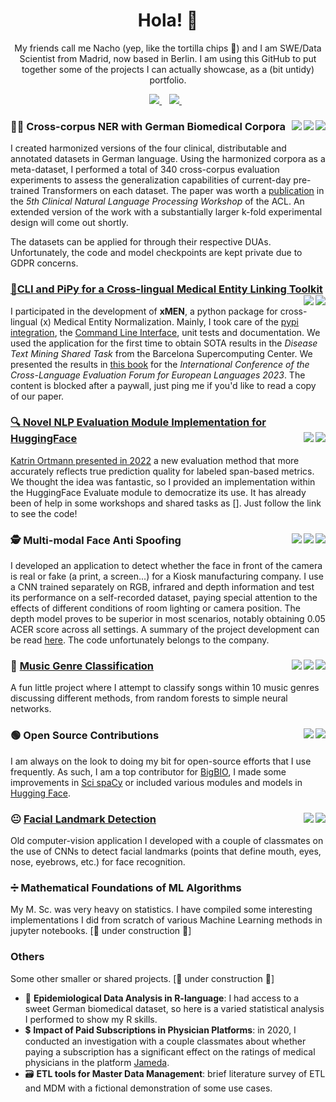 <h1 align='center'>
  Hola! 👋
</h1>

<p align='center'>
  My friends call me Nacho (yep, like the tortilla chips 🌮) and I am SWE/Data Scientist from Madrid, now based in Berlin. I am using this GitHub to put together some of the projects I can actually showcase, as a (bit untidy) portfolio.
</p>

<p align='center'>
  
  <a href="https://www.linkedin.com/in/illorca/">
    <img src="https://img.shields.io/badge/linkedin-%230077B5.svg?&style=for-the-badge&logo=linkedin&logoColor=white" />
  </a>&nbsp;&nbsp;
  <a href="mailto:nacho_llorca@outlook.com">
    <img src="https://img.shields.io/badge/Gmail-D14836?style=for-the-badge&logo=gmail&logoColor=white" />        
  </a>&nbsp;&nbsp;
  
</p>

### 👩‍⚕️ Cross-corpus NER with German Biomedical Corpora <img align="right" src="https://tinyurl.com/2p9ft7xf"/> <img align="right" src="https://img.shields.io/badge/PyTorch-EE4C2C?style=for-the-badge&logo=pytorch&logoColor=white"/> <img align="right" src="https://img.shields.io/badge/W&B-FFBE00?style=for-the-badge&logo=WeightsAndBiases&logoColor=white" />
I created harmonized versions of the four clinical, distributable and annotated datasets in German language. Using the harmonized corpora as a meta-dataset, I performed a total of 340 cross-corpus evaluation experiments to assess the generalization capabilities of current-day pre-trained Transformers on each dataset. The paper was worth a [publication](https://aclanthology.org/2023.clinicalnlp-1.23/) in the _5th Clinical Natural Language Processing Workshop_ of the ACL. An extended version of the work with a substantially larger k-fold experimental design will come out shortly. 

The datasets can be applied for through their respective DUAs. Unfortunately, the code and model checkpoints are kept private due to GDPR concerns. 

### [📱CLI and PiPy for a Cross-lingual Medical Entity Linking Toolkit](https://github.com/hpi-dhc/xmen) <img align="right" src="https://img.shields.io/badge/pypi-3775A9?style=for-the-badge&logo=pypi&logoColor=white" /> <img align="right" src="https://img.shields.io/badge/Shell_Script-121011?style=for-the-badge&logo=gnu-bash&logoColor=white" />
I participated in the development of __xMEN__, a python package for cross-lingual (x) Medical Entity Normalization. Mainly, I took care of the [pypi integration](https://pypi.org/project/xmen/), the [Command Line Interface](https://github.com/hpi-dhc/xmen/tree/main/xmen/cli), unit tests and documentation. We used the application for the first time to obtain SOTA results in the _Disease Text Mining Shared Task_ from the Barcelona Supercomputing Center. We presented the results in [this book](https://link.springer.com/chapter/10.1007/978-3-031-42448-9_12#citeas) for the _International Conference of the Cross-Language Evaluation Forum for European Languages 2023_. The content is blocked after a paywall, just ping me if you'd like to read a copy of our paper.

### [🔍 Novel NLP Evaluation Module Implementation for HuggingFace](https://huggingface.co/spaces/hpi-dhc/FairEval/tree/main) <img align="right" src="https://tinyurl.com/2p9ft7xf"/> <img align="right" src="https://img.shields.io/badge/Python-FFD43B?style=for-the-badge&logo=python&logoColor=blue" />
[Katrin Ortmann presented in 2022](https://aclanthology.org/2022.lrec-1.150) a new evaluation method that more accurately reflects true prediction quality for labeled span-based metrics. We thought the idea was fantastic, so I provided an implementation within the HuggingFace Evaluate module to democratize its use. It has already been of help in some workshops and shared tasks as []. Just follow the link to see the code!
 
### 🕵️ Multi-modal Face Anti Spoofing <img align="right" src="https://img.shields.io/badge/OpenCV-27338e?style=for-the-badge&logo=OpenCV&logoColor=white" /> <img align="right" src="https://img.shields.io/badge/Numpy-777BB4?style=for-the-badge&logo=numpy&logoColor=white" /> <img align="right" src="https://img.shields.io/badge/PyTorch-EE4C2C?style=for-the-badge&logo=pytorch&logoColor=white" />
I developed an application to detect whether the face in front of the camera is real or fake (a print, a screen...) for a Kiosk manufacturing company. I use a CNN trained separately on RGB, infrared and depth information and test its performance on a self-recorded dataset, paying special attention to the effects of different conditions of room lighting or camera position. The depth model proves to be superior in most scenarios, notably obtaining 0.05 ACER score across all settings. A summary of the project development can be read [here](https://drive.google.com/file/d/1d7eMCKSXbZ7GW82jbXNbqPdGC_p_TZWj/view?usp=sharing). The code unfortunately belongs to the company.

### 🎻 [Music Genre Classification](https://github.com/nachollorca/musicator) <img align="right" src="https://img.shields.io/badge/Streamlit-FF4B4B?style=for-the-badge&logo=Streamlit&logoColor=white" /> <img align="right" src="https://img.shields.io/badge/Keras-FF0000?style=for-the-badge&logo=keras&logoColor=white" /> <img align="right" src="https://img.shields.io/badge/Pandas-2C2D72?style=for-the-badge&logo=pandas&logoColor=white" />
A fun little project where I attempt to classify songs within 10 music genres discussing different methods, from random forests to simple neural networks. 

### 🟢 Open Source Contributions <img align="right" src="https://tinyurl.com/2p9ft7xf"/> <img align="right" src="https://img.shields.io/badge/GitHub-100000?style=for-the-badge&logo=github&logoColor=white"/>
I am always on the look to doing my bit for open-source efforts that I use frequently. As such, I am a top contributor for [BigBIO](https://github.com/bigscience-workshop/biomedical/graphs/contributors), I made some improvements in [Sci spaCy](https://github.com/allenai/scispacy/pull/478) or included various modules and models in [Hugging Face](https://huggingface.co/hpi-dhc).

### 😐 [Facial Landmark Detection](https://github.com/nachollorca/facial-landmark-detection/) <img align="right" src="https://img.shields.io/badge/OpenCV-27338e?style=for-the-badge&logo=OpenCV&logoColor=white" /> <img align="right" src="https://img.shields.io/badge/Jupyter-F37626.svg?&style=for-the-badge&logo=Jupyter&logoColor=white" />
Old computer-vision application I developed with a couple of classmates on the use of CNNs to detect facial landmarks (points that define mouth, eyes, nose, eyebrows, etc.) for face recognition.

### ➗ Mathematical Foundations of ML Algorithms 
My M. Sc. was very heavy on statistics. I have compiled some interesting implementations I did from scratch of various Machine Learning methods in jupyter notebooks. 
[🚧 under construction 🚧]

### Others 
Some other smaller or shared projects. [🚧 under construction 🚧]
- 🦠 __Epidemiological Data Analysis in R-language__: I had access to a sweet German biomedical dataset, so here is a varied statistical analysis I performed to show my R skills.
- 💲 __Impact of Paid Subscriptions in Physician Platforms__: in 2020, I conducted an investigation with a couple classmates about whether paying a subscription has a significant effect on the ratings of medical physicians in the platform [Jameda](https://www.jameda.de/). 
- 🗃️ __ETL tools for Master Data Management__: brief literature survey of ETL and MDM with a fictional demonstration of some use cases.
